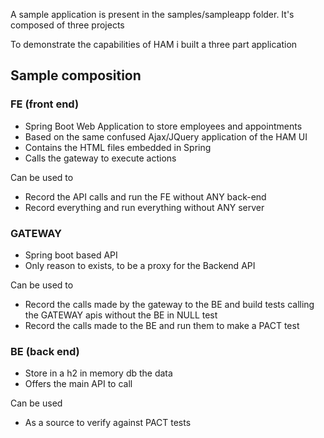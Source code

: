 A sample application is present in the samples/sampleapp folder. It's composed of
three projects

To demonstrate the capabilities of HAM i built a three part application

## Sample composition

### FE (front end)

* Spring Boot Web Application to store employees and appointments
* Based on the same confused Ajax/JQuery application of the HAM UI
* Contains the HTML files embedded in Spring
* Calls the gateway to execute actions

Can be used to

* Record the API calls and run the FE without ANY back-end
* Record everything and run everything without ANY server

### GATEWAY

* Spring boot based API
* Only reason to exists, to be a proxy for the Backend API

Can be used to

* Record the calls made by the gateway to the BE and build tests calling the GATEWAY apis without the BE in NULL test
* Record the calls made to the BE and run them to make a PACT test

### BE (back end)

* Store in a h2 in memory db the data
* Offers the main API to call

Can be used

* As a source to verify against PACT tests